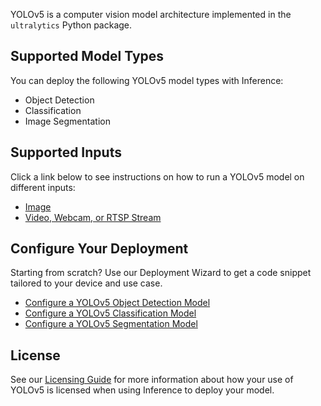 YOLOv5 is a computer vision model architecture implemented in the `ultralytics` Python package.

## Supported Model Types

You can deploy the following YOLOv5 model types with Inference:

- Object Detection
- Classification
- Image Segmentation

## Supported Inputs

Click a link below to see instructions on how to run a YOLOv5 model on different inputs:

- [Image](/quickstart/run_model_on_image)
- [Video, Webcam, or RTSP Stream](/quickstart/run_model_on_rtsp_webcam)

## Configure Your Deployment

Starting from scratch? Use our Deployment Wizard to get a code snippet tailored to your device and use case.

- [Configure a YOLOv5 Object Detection Model](https://roboflow.github.io/deploy-setup-widget/results.html#Fine-Tuned/Object%20Detection)
- [Configure a YOLOv5 Classification Model](https://roboflow.github.io/deploy-setup-widget/results.html#Fine-Tuned/Classification)
- [Configure a YOLOv5 Segmentation Model](https://roboflow.github.io/deploy-setup-widget/results.html#Fine-Tuned/Image%20Segmentation)

## License

See our [Licensing Guide](https://roboflow.com/licensing) for more information about how your use of YOLOv5 is licensed when using Inference to deploy your model.